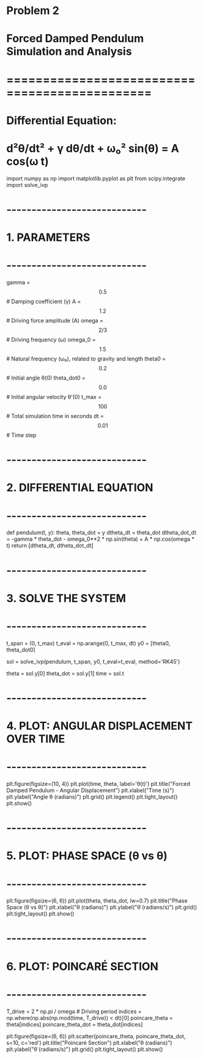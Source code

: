 # Problem 2
# Forced Damped Pendulum Simulation and Analysis
# ==============================================
# Differential Equation:
# d²θ/dt² + γ dθ/dt + ω₀² sin(θ) = A cos(ω t)

import numpy as np
import matplotlib.pyplot as plt
from scipy.integrate import solve_ivp

# ----------------------------
# 1. PARAMETERS
# ----------------------------
gamma = $$ 0.5 $$       # Damping coefficient (γ)
A = $$ 1.2 $$           # Driving force amplitude (A)
omega = $$ 2/3 $$      # Driving frequency (ω)
omega_0 = $$ 1.5 $$     # Natural frequency (ω₀), related to gravity and length
theta0 = $$ 0.2 $$     # Initial angle θ(0)
theta_dot0 = $$ 0.0 $$ # Initial angular velocity θ'(0)
t_max = $$ 100 $$       # Total simulation time in seconds
dt = $$ 0.01 $$         # Time step

# ----------------------------
# 2. DIFFERENTIAL EQUATION
# ----------------------------
def pendulum(t, y):
    theta, theta_dot = y
    dtheta_dt = theta_dot
    dtheta_dot_dt = -gamma * theta_dot - omega_0**2 * np.sin(theta) + A * np.cos(omega * t)
    return [dtheta_dt, dtheta_dot_dt]

# ----------------------------
# 3. SOLVE THE SYSTEM
# ----------------------------
t_span = (0, t_max)
t_eval = np.arange(0, t_max, dt)
y0 = [theta0, theta_dot0]

sol = solve_ivp(pendulum, t_span, y0, t_eval=t_eval, method='RK45')

theta = sol.y[0]
theta_dot = sol.y[1]
time = sol.t

# ----------------------------
# 4. PLOT: ANGULAR DISPLACEMENT OVER TIME
# ----------------------------
plt.figure(figsize=(10, 4))
plt.plot(time, theta, label='θ(t)')
plt.title("Forced Damped Pendulum - Angular Displacement")
plt.xlabel("Time (s)")
plt.ylabel("Angle θ (radians)")
plt.grid()
plt.legend()
plt.tight_layout()
plt.show()

# ----------------------------
# 5. PLOT: PHASE SPACE (θ vs θ̇)
# ----------------------------
plt.figure(figsize=(6, 6))
plt.plot(theta, theta_dot, lw=0.7)
plt.title("Phase Space (θ vs θ̇)")
plt.xlabel("θ (radians)")
plt.ylabel("θ̇ (radians/s)")
plt.grid()
plt.tight_layout()
plt.show()

# ----------------------------
# 6. PLOT: POINCARÉ SECTION
# ----------------------------
T_drive = 2 * np.pi / omega  # Driving period
indices = np.where(np.abs(np.mod(time, T_drive)) < dt)[0]
poincare_theta = theta[indices]
poincare_theta_dot = theta_dot[indices]

plt.figure(figsize=(6, 6))
plt.scatter(poincare_theta, poincare_theta_dot, s=10, c='red')
plt.title("Poincaré Section")
plt.xlabel("θ (radians)")
plt.ylabel("θ̇ (radians/s)")
plt.grid()
plt.tight_layout()
plt.show()
